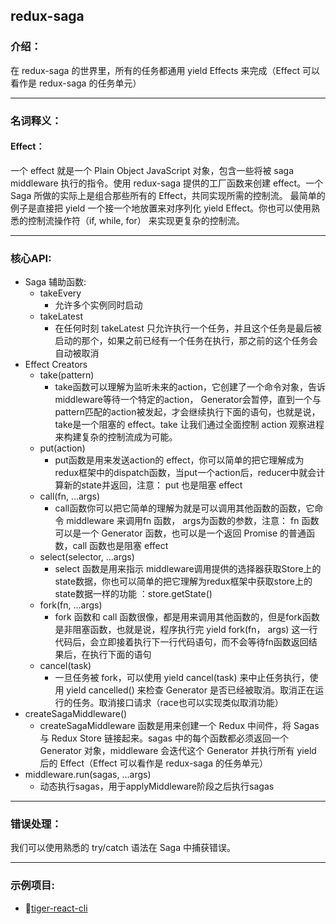 ## redux-saga

### 介绍：
  在 redux-saga 的世界里，所有的任务都通用 yield Effects 来完成（Effect 可以看作是 redux-saga 的任务单元）

----
### 名词释义：
#### Effect：
一个 effect 就是一个 Plain Object JavaScript 对象，包含一些将被 saga middleware 执行的指令。使用 redux-saga 提供的工厂函数来创建 effect。一个 Saga 所做的实际上是组合那些所有的 Effect，共同实现所需的控制流。 最简单的例子是直接把 yield 一个接一个地放置来对序列化 yield Effect。你也可以使用熟悉的控制流操作符（if, while, for） 来实现更复杂的控制流。

----
### 核心API:
- Saga 辅助函数:
  - takeEvery
    - 允许多个实例同时启动
  - takeLatest
    - 在任何时刻 takeLatest 只允许执行一个任务，并且这个任务是最后被启动的那个，如果之前已经有一个任务在执行，那之前的这个任务会自动被取消
- Effect Creators
  - take(pattern)
    - take函数可以理解为监听未来的action，它创建了一个命令对象，告诉middleware等待一个特定的action， Generator会暂停，直到一个与pattern匹配的action被发起，才会继续执行下面的语句，也就是说，take是一个阻塞的 effect。take 让我们通过全面控制 action 观察进程来构建复杂的控制流成为可能。
  - put(action)
    - put函数是用来发送action的 effect，你可以简单的把它理解成为redux框架中的dispatch函数，当put一个action后，reducer中就会计算新的state并返回，注意： put 也是阻塞 effect
  - call(fn, …args)
    - call函数你可以把它简单的理解为就是可以调用其他函数的函数，它命令 middleware 来调用fn 函数， args为函数的参数，注意： fn 函数可以是一个 Generator 函数，也可以是一个返回 Promise 的普通函数，call 函数也是阻塞 effect
  - select(selector, …args)
    - select 函数是用来指示 middleware调用提供的选择器获取Store上的state数据，你也可以简单的把它理解为redux框架中获取store上的 state数据一样的功能 ：store.getState()
  - fork(fn, …args)
    - fork 函数和 call 函数很像，都是用来调用其他函数的，但是fork函数是非阻塞函数，也就是说，程序执行完 yield fork(fn， args) 这一行代码后，会立即接着执行下一行代码语句，而不会等待fn函数返回结果后，在执行下面的语句
  - cancel(task)
    - 一旦任务被 fork，可以使用 yield cancel(task) 来中止任务执行，使用 yield cancelled() 来检查 Generator 是否已经被取消。取消正在运行的任务。取消接口请求（race也可以实现类似取消功能）
- createSagaMiddleware()
  - createSagaMiddleware 函数是用来创建一个 Redux 中间件，将 Sagas 与 Redux Store 链接起来。sagas 中的每个函数都必须返回一个 Generator 对象，middleware 会迭代这个 Generator 并执行所有 yield 后的 Effect（Effect 可以看作是 redux-saga 的任务单元）
- middleware.run(sagas, …args)
  - 动态执行sagas，用于applyMiddleware阶段之后执行sagas

----
### 错误处理：
我们可以使用熟悉的 try/catch 语法在 Saga 中捕获错误。

----
### 示例项目:
* 💯[tiger-react-cli](https://github.com/TigerHee/tiger-react-cli)